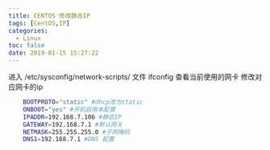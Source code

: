 ```yaml
---
title: CENTOS 修改静态IP
tags: [CentOS,IP]
categories:
  - Linux
toc: false
date: 2019-01-15 15:27:22
---
```


进入 /etc/sysconfig/network-scripts/ 文件
ifconfig 查看当前使用的网卡
修改对应网卡的ip
```bash
    BOOTPROTO="static" #dhcp改为static 
    ONBOOT="yes" #开机启用本配置
    IPADDR=192.168.7.106 #静态IP
    GATEWAY=192.168.7.1 #默认网关
    NETMASK=255.255.255.0 #子网掩码
    DNS1=192.168.7.1 #DNS 配置

```